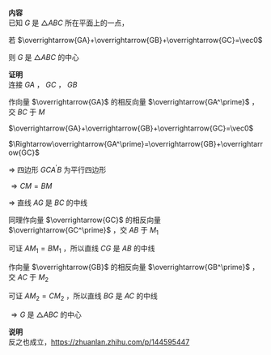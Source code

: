 **内容**  
已知 $G$ 是 $\triangle ABC$ 所在平面上的一点，  
  
若 $\overrightarrow{GA}+\overrightarrow{GB}+\overrightarrow{GC}=\vec0$  
  
则 $G$ 是 $\triangle ABC$ 的中心  
  
**证明**  
连接 $GA$ ， $GC$ ， $GB$  
  
作向量 $\overrightarrow{GA}$ 的相反向量 $\overrightarrow{GA^\prime}$ ，交 $BC$ 于 $M$  
  
$\overrightarrow{GA}+\overrightarrow{GB}+\overrightarrow{GC}=\vec0$  
  
$\Rightarrow\overrightarrow{GA^\prime}=\overrightarrow{GB}+\overrightarrow{GC}$  
  
$\Rightarrow$ 四边形 $GCA^\prime B$ 为平行四边形  
  
$\Rightarrow CM=BM$  
  
$\Rightarrow$ 直线 $AG$ 是 $BC$ 的中线  
  
同理作向量 $\overrightarrow{GC}$ 的相反向量 $\overrightarrow{GC^\prime}$ ，交 $AB$ 于 $M_1$  
  
可证 $AM_1=BM_1$ ，所以直线 $CG$ 是 $AB$ 的中线  
  
作向量 $\overrightarrow{GB}$ 的相反向量 $\overrightarrow{GB^\prime}$ ，交 $AC$ 于 $M_2$  
  
可证 $AM_2=CM_2$ ，所以直线 $BG$ 是 $AC$ 的中线  
  
$\Rightarrow G$ 是 $\triangle ABC$ 的中心  
  
**说明**  
反之也成立，https://zhuanlan.zhihu.com/p/144595447  
